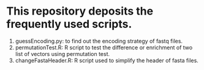 # This repository deposits the frequently used scripts.
1. guessEncoding.py: to find out the encoding strategy of fastq files.
2. permutationTest.R: R script to test the difference or enrichment of two list of vectors using permutation test.
3. changeFastaHeader.R: R script used to simplify the header of fasta files.

